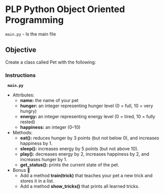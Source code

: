 # PLP Python Object Oriented Programming

<code>main.py</code> - Is the main file


## Objective
Create a class called Pet with the following:


### Instructions

<code> **main.py** </code>


- Attributes:
    - **name:** the name of your pet
    - **hunger:** an integer representing hunger level (0 = full, 10 = very hungry)
    - **energy:** an integer representing energy level (0 = tired, 10 = fully rested)
    - **happiness:** an integer (0–10)
- Methods:
    - **eat():** reduces hunger by 3 points (but not below 0), and increases happiness by 1.
    - **sleep():** increases energy by 5 points (but not above 10).
    - **play():** decreases energy by 2, increases happiness by 2, and increases hunger by 1.
    - **get_status():** prints the current state of the pet.
- Bonus 🎯
    - Add a method **train(trick)** that teaches your pet a new trick and stores it in a list.
    - Add a method **show_tricks()** that prints all learned tricks.
